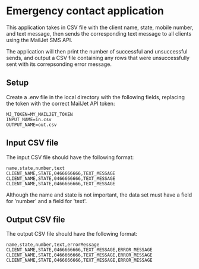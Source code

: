 # Emergency contact application

This application takes in CSV file with the client name, state, mobile number, and text message, then sends the corresponding text message to all clients using the MailJet SMS API.

The application will then print the number of successful and unsuccessful sends, and output a CSV file containing any rows that were unsuccessfully sent with its correpsonding error message.

## Setup

Create a .env file in the local directory with the following fields, replacing the token with the correct MailJet API token:

```
MJ_TOKEN=MY_MAILJET_TOKEN
INPUT_NAME=in.csv
OUTPUT_NAME=out.csv
```

## Input CSV file

The input CSV file should have the following format:

```
name,state,number,text
CLIENT_NAME,STATE,0466666666,TEXT_MESSAGE
CLIENT_NAME,STATE,0466666666,TEXT_MESSAGE
CLIENT_NAME,STATE,0466666666,TEXT_MESSAGE
```

Although the name and state is not important, the data set must have a field for 'number' and a field for 'text'.

## Output CSV file

The output CSV file should have the following format:

```
name,state,number,text,errorMessage
CLIENT_NAME,STATE,0466666666,TEXT_MESSAGE,ERROR_MESSAGE
CLIENT_NAME,STATE,0466666666,TEXT_MESSAGE,ERROR_MESSAGE
CLIENT_NAME,STATE,0466666666,TEXT_MESSAGE,ERROR_MESSAGE
```


